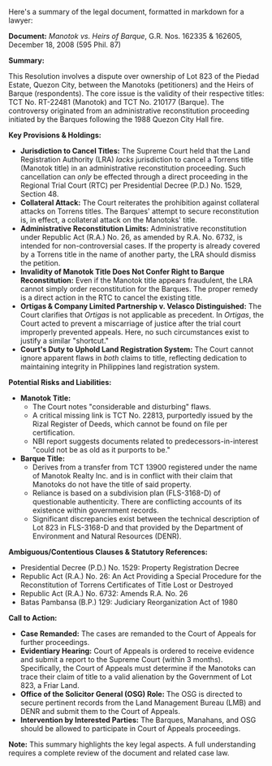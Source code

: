Here's a summary of the legal document, formatted in markdown for a lawyer:

**Document:** *Manotok vs. Heirs of Barque*, G.R. Nos. 162335 & 162605, December 18, 2008 (595 Phil. 87)

**Summary:**

This Resolution involves a dispute over ownership of Lot 823 of the Piedad Estate, Quezon City, between the Manotoks (petitioners) and the Heirs of Barque (respondents). The core issue is the validity of their respective titles: TCT No. RT-22481 (Manotok) and TCT No. 210177 (Barque). The controversy originated from an administrative reconstitution proceeding initiated by the Barques following the 1988 Quezon City Hall fire.

**Key Provisions & Holdings:**

*   **Jurisdiction to Cancel Titles:** The Supreme Court held that the Land Registration Authority (LRA) *lacks* jurisdiction to cancel a Torrens title (Manotok title) in an administrative reconstitution proceeding. Such cancellation can *only* be effected through a direct proceeding in the Regional Trial Court (RTC) per Presidential Decree (P.D.) No. 1529, Section 48.
*   **Collateral Attack:**  The Court reiterates the prohibition against collateral attacks on Torrens titles. The Barques' attempt to secure reconstitution is, in effect, a collateral attack on the Manotoks' title.
*   **Administrative Reconstitution Limits:** Administrative reconstitution under Republic Act (R.A.) No. 26, as amended by R.A. No. 6732, is intended for non-controversial cases. If the property is already covered by a Torrens title in the name of another party, the LRA should dismiss the petition.
*   **Invalidity of Manotok Title Does Not Confer Right to Barque Reconstitution:** Even if the Manotok title appears fraudulent, the LRA cannot simply order reconstitution for the Barques. The proper remedy is a direct action in the RTC to cancel the existing title.
*   **Ortigas & Company Limited Partnership v. Velasco Distinguished:** The Court clarifies that *Ortigas* is not applicable as precedent. In *Ortigas*, the Court acted to prevent a miscarriage of justice after the trial court improperly prevented appeals. Here, no such circumstances exist to justify a similar "shortcut."
*   **Court's Duty to Uphold Land Registration System:** The Court cannot ignore apparent flaws in *both* claims to title, reflecting dedication to maintaining integrity in Philippines land registration system.

**Potential Risks and Liabilities:**

*   **Manotok Title:**
    *   The Court notes "considerable and disturbing" flaws.
    *   A critical missing link is TCT No. 22813, purportedly issued by the Rizal Register of Deeds, which cannot be found on file per certification.
    *   NBI report suggests documents related to predecessors-in-interest "could not be as old as it purports to be."
*   **Barque Title:**
    *   Derives from a transfer from TCT 13900 registered under the name of Manotok Realty Inc. and is in conflict with their claim that Manotoks do not have the title of said property.
    *   Reliance is based on a subdivision plan (FLS-3168-D) of questionable authenticity. There are conflicting accounts of its existence within government records.
    *   Significant discrepancies exist between the technical description of Lot 823 in FLS-3168-D and that provided by the Department of Environment and Natural Resources (DENR).

**Ambiguous/Contentious Clauses & Statutory References:**

*   Presidential Decree (P.D.) No. 1529: Property Registration Decree
*   Republic Act (R.A.) No. 26: An Act Providing a Special Procedure for the Reconstitution of Torrens Certificates of Title Lost or Destroyed
*   Republic Act (R.A.) No. 6732: Amends R.A. No. 26
*   Batas Pambansa (B.P.) 129: Judiciary Reorganization Act of 1980

**Call to Action:**

*   **Case Remanded:** The cases are remanded to the Court of Appeals for further proceedings.
*   **Evidentiary Hearing:** Court of Appeals is ordered to receive evidence and submit a report to the Supreme Court (within 3 months). Specifically, the Court of Appeals must determine if the Manotoks can trace their claim of title to a valid alienation by the Government of Lot 823, a Friar Land.
*   **Office of the Solicitor General (OSG) Role:** The OSG is directed to secure pertinent records from the Land Management Bureau (LMB) and DENR and submit them to the Court of Appeals.
*   **Intervention by Interested Parties:** The Barques, Manahans, and OSG should be allowed to participate in Court of Appeals proceedings.

**Note:** This summary highlights the key legal aspects. A full understanding requires a complete review of the document and related case law.
